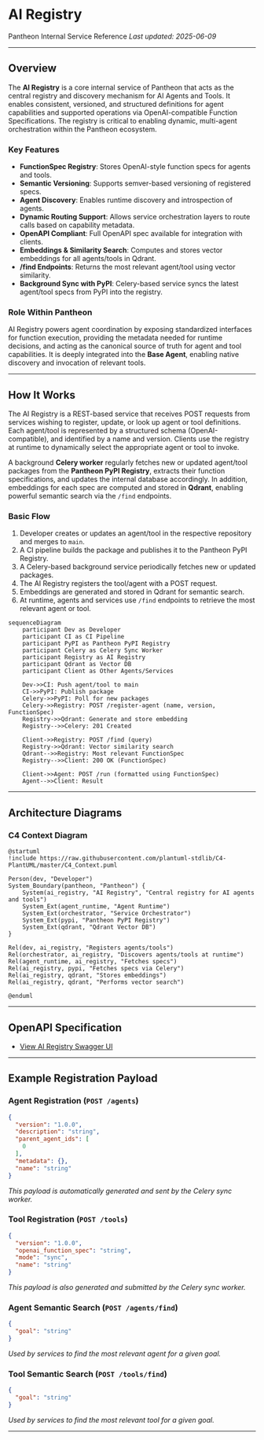 # AI Registry

Pantheon Internal Service Reference
*Last updated: 2025-06-09*

---

## Overview

The **AI Registry** is a core internal service of Pantheon that acts as the central registry and discovery mechanism for AI Agents and Tools. It enables consistent, versioned, and structured definitions for agent capabilities and supported operations via OpenAI-compatible Function Specifications. The registry is critical to enabling dynamic, multi-agent orchestration within the Pantheon ecosystem.

### Key Features

* **FunctionSpec Registry**: Stores OpenAI-style function specs for agents and tools.
* **Semantic Versioning**: Supports semver-based versioning of registered specs.
* **Agent Discovery**: Enables runtime discovery and introspection of agents.
* **Dynamic Routing Support**: Allows service orchestration layers to route calls based on capability metadata.
* **OpenAPI Compliant**: Full OpenAPI spec available for integration with clients.
* **Embeddings & Similarity Search**: Computes and stores vector embeddings for all agents/tools in Qdrant.
* **/find Endpoints**: Returns the most relevant agent/tool using vector similarity.
* **Background Sync with PyPI**: Celery-based service syncs the latest agent/tool specs from PyPI into the registry.

### Role Within Pantheon

AI Registry powers agent coordination by exposing standardized interfaces for function execution, providing the metadata needed for runtime decisions, and acting as the canonical source of truth for agent and tool capabilities. It is deeply integrated into the **Base Agent**, enabling native discovery and invocation of relevant tools.

---

## How It Works

The AI Registry is a REST-based service that receives POST requests from services wishing to register, update, or look up agent or tool definitions. Each agent/tool is represented by a structured schema (OpenAI-compatible), and identified by a name and version. Clients use the registry at runtime to dynamically select the appropriate agent or tool to invoke.

A background **Celery worker** regularly fetches new or updated agent/tool packages from the **Pantheon PyPI Registry**, extracts their function specifications, and updates the internal database accordingly. In addition, embeddings for each spec are computed and stored in **Qdrant**, enabling powerful semantic search via the `/find` endpoints.

### Basic Flow

1. Developer creates or updates an agent/tool in the respective repository and merges to `main`.
2. A CI pipeline builds the package and publishes it to the Pantheon PyPI Registry.
3. A Celery-based background service periodically fetches new or updated packages.
4. The AI Registry registers the tool/agent with a POST request.
5. Embeddings are generated and stored in Qdrant for semantic search.
6. At runtime, agents and services use `/find` endpoints to retrieve the most relevant agent or tool.

```mermaid
sequenceDiagram
    participant Dev as Developer
    participant CI as CI Pipeline
    participant PyPI as Pantheon PyPI Registry
    participant Celery as Celery Sync Worker
    participant Registry as AI Registry
    participant Qdrant as Vector DB
    participant Client as Other Agents/Services

    Dev->>CI: Push agent/tool to main
    CI->>PyPI: Publish package
    Celery->>PyPI: Poll for new packages
    Celery->>Registry: POST /register-agent (name, version, FunctionSpec)
    Registry->>Qdrant: Generate and store embedding
    Registry-->>Celery: 201 Created

    Client->>Registry: POST /find (query)
    Registry->>Qdrant: Vector similarity search
    Qdrant-->>Registry: Most relevant FunctionSpec
    Registry-->>Client: 200 OK (FunctionSpec)

    Client->>Agent: POST /run (formatted using FunctionSpec)
    Agent-->>Client: Result
```

---

## Architecture Diagrams

### C4 Context Diagram

```plantuml
@startuml
!include https://raw.githubusercontent.com/plantuml-stdlib/C4-PlantUML/master/C4_Context.puml

Person(dev, "Developer")
System_Boundary(pantheon, "Pantheon") {
    System(ai_registry, "AI Registry", "Central registry for AI agents and tools")
    System_Ext(agent_runtime, "Agent Runtime")
    System_Ext(orchestrator, "Service Orchestrator")
    System_Ext(pypi, "Pantheon PyPI Registry")
    System_Ext(qdrant, "Qdrant Vector DB")
}

Rel(dev, ai_registry, "Registers agents/tools")
Rel(orchestrator, ai_registry, "Discovers agents/tools at runtime")
Rel(agent_runtime, ai_registry, "Fetches specs")
Rel(ai_registry, pypi, "Fetches specs via Celery")
Rel(ai_registry, qdrant, "Stores embeddings")
Rel(ai_registry, qdrant, "Performs vector search")

@enduml
```

---

## OpenAPI Specification

- [View AI Registry Swagger UI](https://ai-registry.dev.pntheon.ai/docs#/)

---

## Example Registration Payload

### Agent Registration (`POST /agents`)

```json
{
  "version": "1.0.0",
  "description": "string",
  "parent_agent_ids": [
    0
  ],
  "metadata": {},
  "name": "string"
}
```

*This payload is automatically generated and sent by the Celery sync worker.*

### Tool Registration (`POST /tools`)

```json
{
  "version": "1.0.0",
  "openai_function_spec": "string",
  "mode": "sync",
  "name": "string"
}
```

*This payload is also generated and submitted by the Celery sync worker.*

### Agent Semantic Search (`POST /agents/find`)

```json
{
  "goal": "string"
}
```

*Used by services to find the most relevant agent for a given goal.*

### Tool Semantic Search (`POST /tools/find`)

```json
{
  "goal": "string"
}
```

*Used by services to find the most relevant tool for a given goal.*

---
